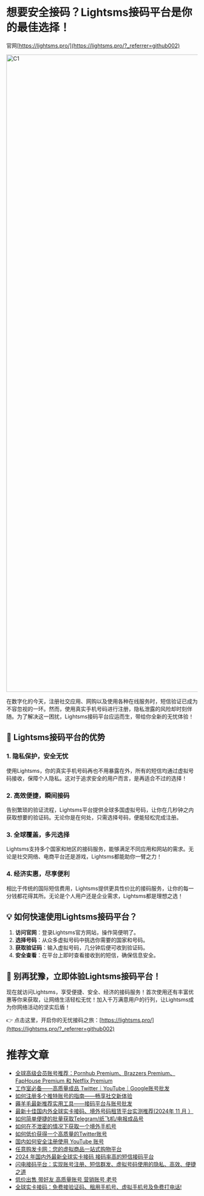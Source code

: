 # 想要安全接码？Lightsms接码平台是你的最佳选择！

官网[https://lightsms.pro/](https://lightsms.pro/?_referrer=github002)

<img width="1680" alt="C1" src="https://github.com/user-attachments/assets/d520c8d6-daac-4383-af2d-9f28b912bb17" />


在数字化的今天，注册社交应用、网购以及使用各种在线服务时，短信验证已成为不容忽视的一环。然而，使用真实手机号码进行注册，隐私泄露的风险却时刻伴随。为了解决这一困扰，Lightsms接码平台应运而生，带给你全新的无忧体验！

## 🚀 Lightsms接码平台的优势

### 1. 隐私保护，安全无忧
使用Lightsms，你的真实手机号码再也不用暴露在外，所有的短信均通过虚拟号码接收，保障个人隐私。这对于追求安全的用户而言，是再适合不过的选择！

### 2. 高效便捷，瞬间接码
告别繁琐的验证流程，Lightsms平台提供全球多国虚拟号码，让你在几秒钟之内获取想要的验证码。无论你是在何处，只需选择号码，便能轻松完成注册。

### 3. 全球覆盖，多元选择
Lightsms支持多个国家和地区的接码服务，能够满足不同应用和网站的需求。无论是社交网络、电商平台还是游戏，Lightsms都能助你一臂之力！

### 4. 经济实惠，尽享便利
相比于传统的国际短信费用，Lightsms提供更具性价比的接码服务，让你的每一分钱都花得其所。无论是个人用户还是企业需求，Lightsms都是理想之选！

## 💡 如何快速使用Lightsms接码平台？

1. **访问官网**：登录Lightsms官方网站，操作简便明了。
2. **选择号码**：从众多虚拟号码中挑选你需要的国家和号码。
3. **获取验证码**：输入虚拟号码，几分钟后便可收到验证码。
4. **安全查看**：在平台上即时查看接收到的短信，确保信息安全。

## 🎉 别再犹豫，立即体验Lightsms接码平台！

现在就访问Lightsms，享受便捷、安全、经济的接码服务！首次使用还有丰富优惠等你来获取，让网络生活轻松无忧！加入千万满意用户的行列，让Lightsms成为你网络活动的坚实后盾！

👉 点击这里，开启你的无忧接码之旅：[https://lightsms.pro/](https://lightsms.pro/?_referrer=github002)




# 推荐文章

- [全球高级会员账号推荐：Pornhub Premium、Brazzers Premium、FapHouse Premium 和 Netflix Premium](https://github.com/liudaliuda01/huiyuanpifa/blob/main/README.md)
- [工作室必备——高质量成品 Twitter｜YouTube｜Google账号批发](https://github.com/liudaliuda01/zhanghaopifa/blob/main/README.md)
- [如何注册多个推特账号的指南——畅享社交新体验](https://github.com/liudaliuda01/twitterzhanghao)
- [薅羊毛最新推荐实用工具——接码平台与账号批发](https://github.com/liudaliuda01/haoyangm)
- [最新十佳国内外全球实卡接码、境外号码租赁平台实测推荐(2024年 11 月 ）](https://github.com/liudaliuda01/pingce)
- [如何简单便捷的批量获取Telegram/纸飞机/电报成品号](https://github.com/liudaliuda01/chat)
- [如何在不泄密的情况下获取一个境外手机号](https://github.com/liudaliuda01/haoma)
- [如何低价获得一个高质量的Twitter账号](https://github.com/liudaliuda01/Twitter)
- [国内如何安全注册使用 YouTube 账号](https://github.com/liudaliuda01/YouTube)
- [任意购发卡网：您的虚拟商品一站式购物平台](https://github.com/liudaliuda01/anyshop)
- [2024 年国内外最新全球实卡接码 接码率高的短信接码平台](https://github.com/liudaliuda01/lightsms)
- [闪电接码平台：实现账号注册、短信群发、虚拟号码使用的隐私、高效、便捷之道](https://github.com/liudaliuda01/jiema)
- [低价出售 带好友 高质量账号 营销账号 老号](https://github.com/liudaliuda01/anyshop.vip)
- [全球实卡接码：免费接验证码、租用手机号、虚拟手机号及免费打电话!](https://github.com/liudaliuda01/lightsms.pro)



